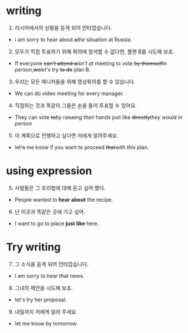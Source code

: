 # writing
1. 러시아에서의 상황을 듣게 되어 안타깝습니다.
- i am sorry to hear about ~~a~~*the* situation at Russia.
2. 모두가 직접 투표하기 위해 회의에 참석할 수 없다면, 플랜 B를 시도해
   보죠.
- If everyone ~~can't attend a~~*isn't at* meeting to vote ~~by
   themself~~*in person*,~~we~~*let's* try ~~to do~~
   plan B.
3. 우리는 모든 매니저들을 위해 영상회의를 할 수 있습니다.
- We can do video meeting for every manager.
4. 직접하는 것과 똑같이 그들은 손을 들어 투표할 수 있어요.
- They can vote ~~to~~*by* rais~~e~~*ing their* hands just like
  ~~directly~~*they would in person*
5. 이 계획으로 진행하고 싶다면 저에게 알려주세요.
- let~~'s~~ me know if you want to proceed ~~that~~*with this* plan.

# using expression
5. 사람들은 그 조리법에 대해 듣고 싶어 했다.
- People wanted to **hear about** the recipe.

6. 난 이곳과 똑같은 곳에 가고 싶어.
- I want to go to place **just like** here.

# Try writing
7. 그 소식을 듣게 되어 안타깝습니다.
- I am sorry to hear that news.
8. 그녀의 제안을 시도해 보죠.
- let's try her proposal.
9. 내일까지 저에게 알려 주세요.
- let me know by tomorrow.

